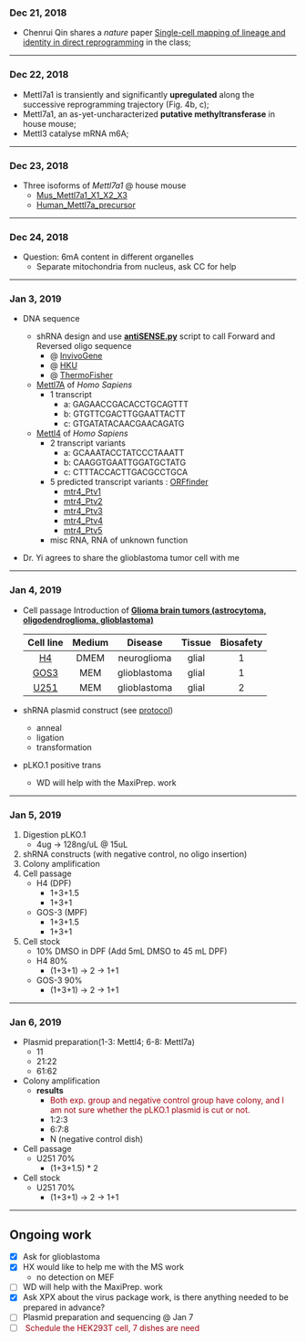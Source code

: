 ### Dec 21, 2018
* Chenrui Qin shares a *nature* paper [Single-cell mapping of lineage and identity in direct reprogramming](https://www.nature.com/articles/s41586-018-0744-4) in the class;

---

### Dec 22, 2018
* Mettl7a1 is transiently and significantly **upregulated** along the successive reprogramming trajectory (Fig. 4b, c);
* Mettl7a1, an as-yet-uncharacterized **putative methyltransferase** in house mouse;
* Mettl3 catalyse mRNA m6A;
---
### Dec 23, 2018
* Three isoforms of _Mettl7a1_ @ house mouse
  * [Mus_Mettl7a1_X1_X2_X3](https://github.com/ZihuaLiu666/6mA/blob/master/Mus_Mettl7a1_X1_X2_X3.fasta)
  * [Human_Mettl7a_precursor](https://github.com/ZihuaLiu666/6mA/blob/master/Human_Mettl7a_precursor.fasta)
---
### Dec 24, 2018

* Question: 6mA content in different organelles
  * Separate mitochondria from nucleus, ask CC for help
---
### Jan 3, 2019
* DNA sequence
  * shRNA design and use [**antiSENSE.py**](https://github.com/ZihuaLiu666/6mA/blob/master/antiSENSE.py) script to call Forward and Reversed oligo sequence
    * @ [InvivoGene](https://www.invivogen.com/sirnawizard/design.php)
    * @ [HKU](https://i.cs.hku.hk/~sirna/software/sirna.php)
    * @ [ThermoFisher](https://www.thermofisher.com/cn/zh/home/life-science/rnai/synthetic-rnai-analysis/ambion-silencer-select-sirnas/silencer-select-sirna.html)
  * [Mettl7A](https://www.ncbi.nlm.nih.gov/nuccore/1519244361) of _Homo Sapiens_
    * 1 transcript
      * a: GAGAACCGACACCTGCAGTTT
      * b: GTGTTCGACTTGGAATTACTT
      * c: GTGATATACAACGAACAGATG
  * [Mettl4](https://www.ncbi.nlm.nih.gov/nuccore/1519241700) of _Homo Sapiens_
    * 2 transcript variants
      * a: GCAAATACCTATCCCTAAATT
      * b: CAAGGTGAATTGGATGCTATG
      * c: CTTTACCACTTGACGCCTGCA
    * 5 predicted transcript variants : [ORFfinder](https://www.ncbi.nlm.nih.gov/orffinder/)
      * [mtr4_Ptv1]()
      * [mtr4_Ptv2]()
      * [mtr4_Ptv3]()
      * [mtr4_Ptv4]()
      * [mtr4_Ptv5]()
    * misc RNA, RNA of unknown function
    
* Dr. Yi agrees to share the glioblastoma tumor cell with me
---
### Jan 4, 2019
* Cell passage
Introduction of [**Glioma brain tumors (astrocytoma, oligodendroglioma, glioblastoma)**](https://www.mayfieldclinic.com/PE-Glioma.htm)

    | Cell line | Medium | Disease     | Tissue | Biosafety |
    |:---------:|:------:|:-----------:|:------:|:---------:|
    | [H4](https://www.atcc.org/products/all/HTB-148.aspx#generalinformation)| DMEM   | neuroglioma | glial |1|
    | [GOS3](https://www.dsmz.de/de/kataloge/catalogue/culture/ACC-408.html)| MEM    | glioblastoma | glial |1|
    | [U251](https://www.kerafast.com/product/1790/u-251-mg-glioblastoma-cell-line)| MEM    | glioblastoma | glial |2|
* shRNA plasmid construct (see [protocol](https://github.com/ZihuaLiu666/6mA/blob/master/shRNA%20T4%20ligation%20protocol.pdf))
  * anneal
  * ligation
  * transformation
* pLKO.1 positive trans
  * WD will help with the MaxiPrep. work
---
### Jan 5, 2019
1. Digestion pLKO.1 
   * 4ug -> 128ng/uL @ 15uL 
2. shRNA constructs (with negative control, no oligo insertion)
3. Colony amplification
4. Cell passage
   * H4 (DPF)
     * 1+3+1.5
     * 1+3+1
   * GOS-3 (MPF)
     * 1+3+1.5
     * 1+3+1
5. Cell stock
   * 10% DMSO in DPF (Add 5mL DMSO to 45 mL DPF)
   * H4 80%
     * (1+3+1) -> 2 -> 1+1
   * GOS-3 90%
     * (1+3+1) -> 2 -> 1+1
---
### Jan 6, 2019
* Plasmid preparation(1-3: Mettl4; 6-8: Mettl7a)
  * 11
  * 21:22
  * 61:62
* Colony amplification
  * **results** 
    * <font color=#A0000E> Both exp. group and negative control group have colony, and I am not sure whether the pLKO.1 plasmid is cut or not.</font>
    * 1:2:3
    * 6:7:8
    * N (negative control dish)
* Cell passage
  * U251 70%
    * (1+3+1.5) * 2
* Cell stock
  * U251 70%
    * (1+3+1) -> 2 -> 1+1

---
## Ongoing work
- [x] Ask for glioblastoma 
- [x] HX would like to help me with the MS work
  * no detection on MEF
- [ ] WD will help with the MaxiPrep. work
- [x] Ask XPX about the virus package work, is there anything needed to be prepared in advance?
- [ ] Plasmid preparation and sequencing @ Jan 7
- [ ] <font color=#A0000E> Schedule the HEK293T cell, 7 dishes are need </font>
